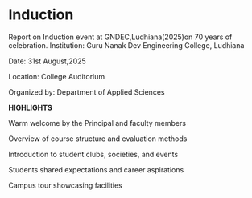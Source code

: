 # Induction
Report on Induction event at  GNDEC,Ludhiana(2025)on 70 years of celebration.
Institution: Guru Nanak Dev Engineering College, Ludhiana

Date: 31st August,2025

Location: College Auditorium

Organized by: Department of Applied Sciences

**HIGHLIGHTS**

Warm welcome by the Principal and faculty members

Overview of course structure and evaluation methods

Introduction to student clubs, societies, and events

Students shared expectations and career aspirations

Campus tour showcasing facilities





